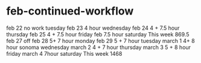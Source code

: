 # feb-continued-workflow
feb 22 no work tuesday
feb 23 4 hour  wednesday
feb 24 4 + 7.5 hour thursday
feb 25 4 + 7.5 hour friday
feb 7.5 hour saturday
This week 869.5
feb 27 off
feb 28 5+ 7 hour monday 
feb 29 5 + 7 hour tuesday
march 1 4+ 8 hour sonoma wednesday
march 2 4 + 7 hour thursday
march 3 5 + 8 hour friday
march 4 7hour saturday
This week 1468





